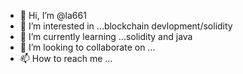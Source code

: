 - 👋 Hi, I’m @la661
- 👀 I’m interested in ...blockchain devlopment/solidity
- 🌱 I’m currently learning ...solidity and java
- 💞️ I’m looking to collaborate on ...
- 📫 How to reach me ...

<!---
la661/la661 is a ✨ special ✨ repository because its `README.md` (this file) appears on your GitHub profile.
You can click the Preview link to take a look at your changes.
--->
